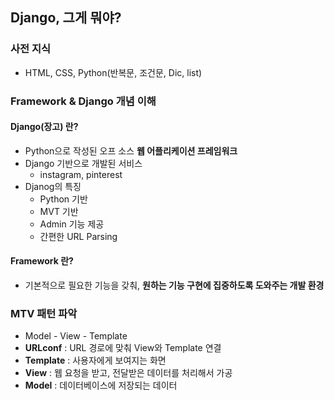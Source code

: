 ## Django, 그게 뭐야?

### 사전 지식

- HTML, CSS, Python(반복문, 조건문, Dic, list)

### Framework & Django 개념 이해
#### Django(장고) 란?
  - Python으로 작성된 오프 소스 **웹 어플리케이션 프레임워크**
  - Django 기반으로 개발된 서비스
    - instagram, pinterest
  - Djanog의 특징
    - Python 기반
    - MVT 기반
    - Admin 기능 제공
    - 간편한 URL Parsing
    
#### Framework 란?
  - 기본적으로 필요한 기능을 갖춰, **원하는 기능 구현에 집중하도록 도와주는 개발 환경**


### MTV 패턴 파악
  - Model - View - Template
  - **URLconf** : URL 경로에 맞춰 View와 Template 연결
  - **Template** : 사용자에게 보여지는 화면
  - **View** : 웹 요청을 받고, 전달받은 데이터를 처리해서 가공
  - **Model** : 데이터베이스에 저장되는 데이터
